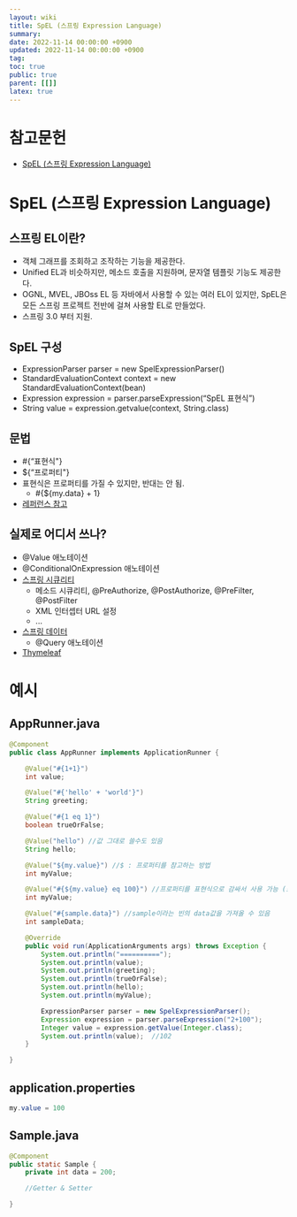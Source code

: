 ```yaml
---
layout: wiki
title: SpEL (스프링 Expression Language)
summary:
date: 2022-11-14 00:00:00 +0900
updated: 2022-11-14 00:00:00 +0900
tag: 
toc: true
public: true
parent: [[]]
latex: true
---
```


# 참고문헌

- [SpEL (스프링 Expression Language)](https://www.inflearn.com/course/spring-framework_core/unit/15523)


# SpEL (스프링 Expression Language)

## 스프링 EL이란?
- 객체 그래프를 조회하고 조작하는 기능을 제공한다.
- Unified EL과 비슷하지만, 메소드 호출을 지원하며, 문자열 템플릿 기능도 제공한다.
- OGNL, MVEL, JBOss EL 등 자바에서 사용할 수 있는 여러 EL이 있지만, SpEL은 모든 스프링 프로젝트 전반에 걸쳐 사용할 EL로 만들었다.
- 스프링 3.0 부터 지원.

## SpEL 구성
- ExpressionParser parser = new SpelExpressionParser()
- StandardEvaluationContext context = new StandardEvaluationContext(bean)
- Expression expression = parser.parseExpression(“SpEL 표현식”)
- String value = expression.getvalue(context, String.class)

## 문법
- #{“표현식"}
- ${“프로퍼티"}
- 표현식은 프로퍼티를 가질 수 있지만, 반대는 안 됨.
  - #{${my.data} + 1}
- [레퍼런스 참고](https://docs.spring.io/spring-framework/docs/current/reference/html/core.html#expressions-language-ref)


## 실제로 어디서 쓰나?
- @Value 애노테이션
- @ConditionalOnExpression 애노테이션
- [스프링 시큐리티](https://docs.spring.io/spring-security/site/docs/3.0.x/reference/el-access.html)
    - 메소드 시큐리티, @PreAuthorize, @PostAuthorize, @PreFilter, @PostFilter
    - XML 인터셉터 URL 설정
    - ...
- [스프링 데이터](https://spring.io/blog/2014/07/15/spel-support-in-spring-data-jpa-query-definitions)
  - @Query 애노테이션
- [Thymeleaf](https://blog.outsider.ne.kr/997)



# 예시

## AppRunner.java
```java
@Component
public class AppRunner implements ApplicationRunner {

    @Value("#{1+1}")
    int value;

    @Value("#{'hello' + 'world'}")
    String greeting;

    @Value("#{1 eq 1}")
    boolean trueOrFalse;

    @Value("hello") //값 그대로 쓸수도 있음
    String hello;

    @Value("${my.value}") //$ : 프로퍼티를 참고하는 방법
    int myValue;

    @Value("#{${my.value} eq 100}") //프로퍼티를 표현식으로 감싸서 사용 가능 (표현식 안에 프로퍼티 넣기)
    int myValue;

    @Value("#{sample.data}") //sample이라는 빈의 data값을 가져올 수 있음
    int sampleData;

    @Override
    public void run(ApplicationArguments args) throws Exception {
        System.out.println("==========");
        System.out.println(value);
        System.out.println(greeting);
        System.out.println(trueOrFalse);
        System.out.println(hello);
        System.out.println(myValue);

        ExpressionParser parser = new SpelExpressionParser();
        Expression expression = parser.parseExpression("2+100");
        Integer value = expression.getValue(Integer.class);
        System.out.println(value);  //102
    }

}

```

## application.properties
```java
my.value = 100

```

## Sample.java
```java
@Component
public static Sample {
    private int data = 200;

    //Getter & Setter

}

```